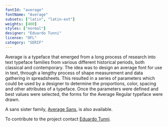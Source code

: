 ```yaml
---
fontId: "average"
fontName: "Average"
subsets: ["latin", "latin-ext"]
weights: [400]
styles: ["normal"]
designer: "Eduardo Tunni"
license: "OFL"
category: "SERIF"
---
```


<p>Average is a typeface that emerged from a long process of research into
text typeface families from various different historical periods, both
classical and contemporary. The idea was to design an average font for use in
text, through a lengthy process of shape measurement and data gathering in
spreadsheets. This resulted in a series of parameters which could be used by a
designer to determine the proportions, color, spacing and other attributes of
a typeface. Once the parameters were defined and best values were selected,
the forms for the Average Regular typeface were drawn.</p>

<p>A sans sister family, 
<a href="http://www.google.com/webfonts/specimen/Average+Sans">Average Sans</a>,
is also available.</p>

<p>To contribute to the project contact
<a href="mailto:edu@tipo.net.ar">Eduardo Tunni</a>.</p>